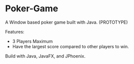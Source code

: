 # Poker-Game

A Window based poker game built with Java. (PROTOTYPE)

Features:

- 3 Players Maximum
- Have the largest score compared to other players to win.

Build with Java, JavaFX, and JPhoenix.
